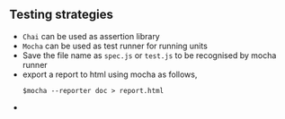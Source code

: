 ## Testing strategies

- `Chai` can be used as assertion library
- `Mocha` can be used as test runner for running units
- Save the file name as `spec.js` or `test.js` to be recognised by mocha runner
- export a report to html using mocha as follows, 
	```
	$mocha --reporter doc > report.html
	```
-